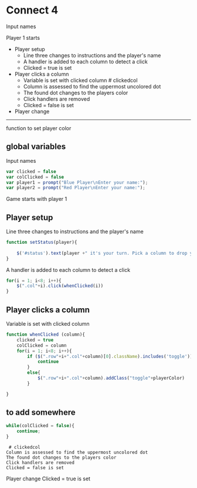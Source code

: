 # Connect 4



Input names

Player 1 starts

* Player setup
  * Line three changes to instructions and the player's name
  * A handler is added to each column to detect a click
  * Clicked = true is set
* Player clicks a column  
  * Variable is set with clicked column # clickedcol  
  * Column is assessed to find the uppermost uncolored dot  
  * The found dot changes to the players color  
  * Click handlers are removed  
  * Clicked = false is set  
* Player change

---

function to set player color

## global variables

Input names

``` javascript
var clicked = false
var colClicked = false
var player1 = prompt("Blue Player\nEnter your name:");
var player2 = prompt("Red Player\nEnter your name:");

```

Game starts with player 1

## Player setup

Line three changes to instructions and the player's name

``` javascript
function setStatus(player){
    
    $('#status').text(player +" it's your turn. Pick a column to drop your chip.");
}
```

A handler is added to each column to detect a click

``` javascript
for(i = 1; i<8; i++){
    $(".col"+i).click(whenClicked(i))
}
```

## Player clicks a column

Variable is set with clicked column

``` javascript
function whenClicked (column){
    clicked = true
    colClicked = column
    for(i = 1; i<8; i++){
        if ($(".row"+i+".col"+column)[0].className).includes('toggle')){
            continue
        }
        else{
            $(".row"+i+".col"+column).addClass("toggle"+playerColor)
        }

}

```

## to add somewhere

``` javascript
while(colClicked = false){
    continue;
}

```

	 # clickedcol
	Column is assessed to find the uppermost uncolored dot
	The found dot changes to the players color
	Click handlers are removed
	Clicked = false is set
Player change
Clicked = true is set